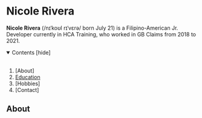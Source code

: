 <h1 align="left"> Nicole Rivera </h1>



**Nicole Rivera** (/nɪˈkoʊl rɪˈvɛrə/ born July 21) is a Filipino-American Jr. Developer currently in HCA Training, who worked in GB Claims from 2018 to 2021.

<!-- TABLE OF CONTENTS -->
<details open="open">
  <summary>Contents [hide]</summary>
 <br> 
   
1. [About]
2. [Education](#About-the-project)
3. [Hobbies]
4. [Contact]

</details>

## About

